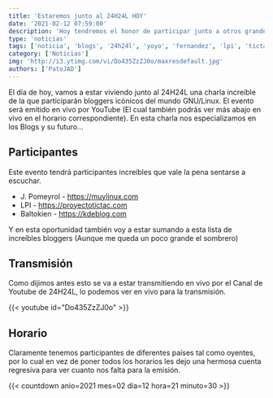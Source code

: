 ```yaml
---
title: 'Estaremos junto al 24H24L HOY'
date: '2021-02-12 07:59:00'
description: 'Hoy tendremos el honor de participar junto a otros grandes bloggers del 24H24L'
type: 'noticias'
tags: ['noticia', 'blogs', '24h24l', 'yoyo', 'fernandez', 'lpi', 'tictac']
category: ['Noticias']
img: 'http://i3.ytimg.com/vi/Do435ZzZJ0o/maxresdefault.jpg'
authors: ['PatoJAD']
---
```


El día de hoy, vamos a estar viviendo junto al 24H24L una charla increíble de la que participarán bloggers icónicos del mundo GNU/Linux. El evento será emitido en vivo por YouTube (El cual también podrás ver más abajo en vivo en el horario correspondiente). En esta charla nos especializamos en los Blogs y su futuro…

## Participantes

Este evento tendrá participantes increíbles que vale la pena sentarse a escuchar.

-   J. Pomeyrol - https://muylinux.com
-   LPI - https://proyectotictac.com
-   Baltokien - https://kdeblog.com

Y en esta oportunidad también voy a estar sumando a esta lista de increíbles bloggers (Aunque me queda un poco grande el sombrero)

## Transmisión

Como dijimos antes esto se va a estar transmitiendo en vivo por el Canal de Youtube de 24H24L, lo podemos ver en vivo para la transmisión.

{{< youtube id="Do435ZzZJ0o" >}}

## Horario

Claramente tenemos participantes de diferentes países tal como oyentes, por lo cual en vez de poner todos los horarios les dejo una hermosa cuenta regresiva para ver cuanto nos falta para la emisión.

{{< countdown anio=2021 mes=02 dia=12 hora=21 minuto=30 >}}
